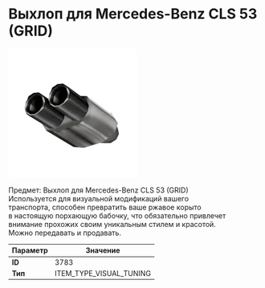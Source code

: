 # Выхлоп для Mercedes-Benz CLS 53 (GRID)

![Item Image](../img/3783.webp?raw=true)

Предмет: Выхлоп для Mercedes-Benz CLS 53 (GRID)<br>Используется для визуальной модификаций вашего<br>транспорта, способен превратить ваше ржавое корыто<br>в настоящую порхающую бабочку, что обязательно привлечет<br>внимание прохожих своим уникальным стилем и красотой.<br>Можно передавать и продавать.


| Параметр | Значение |
|----------|----------|
| **ID** | 3783 |
| **Тип** | ITEM_TYPE_VISUAL_TUNING |

